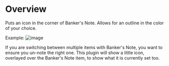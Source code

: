 # Overview
Puts an icon in the corner of Banker's Note.
Allows for an outline in the color of your choice.

Example:
![image](https://github.com/user-attachments/assets/76b8b121-11e5-4728-be8d-d70482f79fa2)

If you are switching between multiple items with Banker's Note, you want to ensure you un-note the right one.
This plugin will show a little icon, overlayed over the Banker's Note item, to show what it is currently set too.

